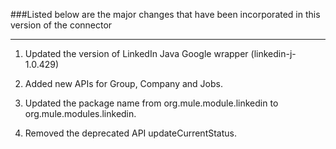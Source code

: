 

###Listed below are the major changes that have been incorporated in this version of the connector

-------------------------------------------------------------------------------------------------------------------------------

1. Updated the version of LinkedIn Java Google wrapper (linkedin-j-1.0.429)

2. Added new APIs for Group, Company and Jobs.

3. Updated the package name from org.mule.module.linkedin to org.mule.modules.linkedin.

4. Removed the deprecated API updateCurrentStatus.
